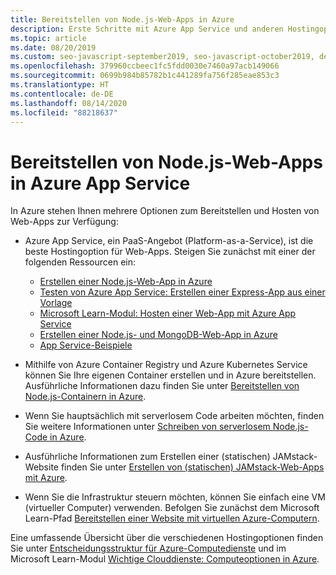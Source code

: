 ```yaml
---
title: Bereitstellen von Node.js-Web-Apps in Azure
description: Erste Schritte mit Azure App Service und anderen Hostingoptionen für Web-Apps, einschließlich progressiver Web-Apps (PWA)
ms.topic: article
ms.date: 08/20/2019
ms.custom: seo-javascript-september2019, seo-javascript-october2019, devx-track-javascript
ms.openlocfilehash: 379960ccbeec1fc5fdd0030e7460a97acb149066
ms.sourcegitcommit: 0699b984b85782b1c441289fa756f285eae853c3
ms.translationtype: HT
ms.contentlocale: de-DE
ms.lasthandoff: 08/14/2020
ms.locfileid: "88218637"
---
```

# <a name="deploy-nodejs-web-apps-to-azure-app-service"></a>Bereitstellen von Node.js-Web-Apps in Azure App Service

In Azure stehen Ihnen mehrere Optionen zum Bereitstellen und Hosten von Web-Apps zur Verfügung:

- Azure App Service, ein PaaS-Angebot (Platform-as-a-Service), ist die beste Hostingoption für Web-Apps. Steigen Sie zunächst mit einer der folgenden Ressourcen ein:

  - [Erstellen einer Node.js-Web-App in Azure](/azure/app-service/app-service-web-get-started-nodejs)
  - [Testen von Azure App Service: Erstellen einer Express-App aus einer Vorlage](https://code.visualstudio.com/tryappservice/?utm_source=msftdocs&utm_medium=microsoft&utm_campaign=tryappservice)
  - [Microsoft Learn-Modul: Hosten einer Web-App mit Azure App Service](/learn/modules/host-a-web-app-with-azure-app-service/index)
  - [Erstellen einer Node.js- und MongoDB-Web-App in Azure](/azure/app-service/app-service-web-tutorial-nodejs-mongodb-app)
  - [App Service-Beispiele](/samples/browse/?languages=javascript%2Cnodejs&products=azure-app-service)

- Mithilfe von Azure Container Registry und Azure Kubernetes Service können Sie Ihre eigenen Container erstellen und in Azure bereitstellen. Ausführliche Informationen dazu finden Sie unter [Bereitstellen von Node.js-Containern in Azure](node-howto-deploy-containers.md).

- Wenn Sie hauptsächlich mit serverlosem Code arbeiten möchten, finden Sie weitere Informationen unter [Schreiben von serverlosem Node.js-Code in Azure](node-howto-write-serverless-code.md).

- Ausführliche Informationen zum Erstellen einer (statischen) JAMstack-Website finden Sie unter [Erstellen von (statischen) JAMstack-Web-Apps mit Azure](node-howto-create-static-site-jamstack.md).

- Wenn Sie die Infrastruktur steuern möchten, können Sie einfach eine VM (virtueller Computer) verwenden. Befolgen Sie zunächst dem Microsoft Learn-Pfad [Bereitstellen einer Website mit virtuellen Azure-Computern](/learn/paths/deploy-a-website-with-azure-virtual-machines/).

Eine umfassende Übersicht über die verschiedenen Hostingoptionen finden Sie unter [Entscheidungsstruktur für Azure-Computedienste](/azure/architecture/guide/technology-choices/compute-decision-tree) und im Microsoft Learn-Modul [Wichtige Clouddienste: Computeoptionen in Azure](/learn/modules/intro-to-azure-compute/).
